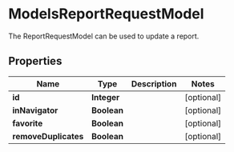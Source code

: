 

# ModelsReportRequestModel

The ReportRequestModel can be used to update a report.

## Properties

| Name | Type | Description | Notes |
|------------ | ------------- | ------------- | -------------|
|**id** | **Integer** |  |  [optional] |
|**inNavigator** | **Boolean** |  |  [optional] |
|**favorite** | **Boolean** |  |  [optional] |
|**removeDuplicates** | **Boolean** |  |  [optional] |



